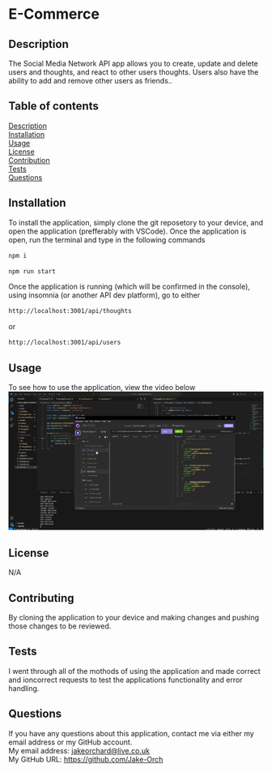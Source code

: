 # E-Commerce   
 
## Description  
The Social Media Network API app allows you to create, update and delete users and thoughts, and react to other users thoughts. Users also have the ability to add and remove other users as friends..
## Table of contents
[Description](#description)  
[Installation](#installation)  
[Usage](#usage)  
[License](#license)  
[Contribution](#contribution)  
[Tests](#tests)  
[Questions](#questions)  
## Installation  
To install the application, simply clone the git reposetory to your device, and open the application (prefferably with VSCode). Once the application is open, run the terminal and type in the following commands 
```md
npm i
```
```md
npm run start
```
Once the application is running (which will be confirmed in the console), using insomnia (or another API dev platform), go to either
```md 
http://localhost:3001/api/thoughts
```
or
```md
http://localhost:3001/api/users
```
## Usage  
To see how to use the application, view the video below
[<img src="./assets/Tutorial%20thumbnail.JPG">](https://drive.google.com/file/d/1cPDy7z6aOuleR2lz6at8jMadZfO23jfW/view)
## License  
N/A
## Contributing  
By cloning the application to your device and making changes and pushing those changes to be reviewed.
## Tests  
I went through all of the mothods of using the application and made correct and ioncorrect requests to test the applications functionality and error handling.  
## Questions  
If you have any questions about this application, contact me via either my email address or my GitHub account.  
My email address: jakeorchard@live.co.uk  
My GitHub URL: https://github.com/Jake-Orch

